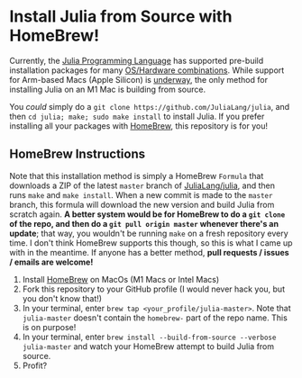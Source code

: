 # Install Julia from Source with HomeBrew!

Currently, the [Julia Programming Language](https://julialang.org) has supported pre-build installation packages for many [OS/Hardware combinations](https://julialang.org/downloads). While support for Arm-based Macs (Apple Silicon) is [underway](https://discourse.julialang.org/t/the-future-is-arms/41893), the only method for installing Julia on an M1 Mac is building from source. 

You _could_ simply do a `git clone https://github.com/JuliaLang/julia`, and then `cd julia; make; sudo make install` to install Julia. If you prefer installing all your packages with [HomeBrew](https://docs.brew.sh), this repository is for you!

## HomeBrew Instructions

Note that this installation method is simply a HomeBrew `Formula` that downloads a ZIP of the latest `master` branch of [JuliaLang/julia](https://github.com/JuliaLang/julia), and then runs `make` and `make install`. When a new commit is made to the `master` branch, this formula will download the new version and build Julia from scratch again. __A better system would be for HomeBrew to do a `git clone` of the repo, and then do a `git pull origin master` whenever there's an update__; that way, you wouldn't be running `make` on a fresh repository every time. I don't think HomeBrew supports this though, so this is what I came up with in the meantime. If anyone has a better method, __pull requests / issues / emails are welcome!__

1. Install [HomeBrew](https://docs.brew.sh) on MacOs (M1 Macs or Intel Macs)
2. Fork this repository to your GitHub profile (I would never hack you, but you don't know that!)
3. In your terminal, enter `brew tap <your_profile/julia-master>`. Note that `julia-master` doesn't contain the `homebrew-` part of the repo name. This is on purpose!
4. In your terminal, enter `brew install --build-from-source --verbose julia-master` and watch your HomeBrew attempt to build Julia from source.
5. Profit?
